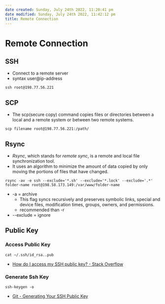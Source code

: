 ```yaml
---
date created: Sunday, July 24th 2022, 11:20:41 pm
date modified: Sunday, July 24th 2022, 11:42:12 pm
title: Remote Connection
---
```


# Remote Connection

## SSH

- Connect to a remote server
- syntax user@ip-address

```shell
ssh root@198.77.56.221
```

## SCP

- The scp(secure copy) command copies files or directories between a local and a remote system or between two remote systems.

```shell
scp filename root@198.77.56.221:/path/
```

## Rsync

- _Rsync_, which stands for _remote sync_, is a remote and local file synchronization tool.
- It uses an algorithm to minimize the amount of data copied by only moving the portions of files that have changed.

```shell
rsync -av -e ssh --exclude='*.sh' --exclude='*.lock' --exclude='.*' folder-name root@198.58.173.149:/var/www/folder-name
```

- -a = archive
	- This flag syncs recursively and preserves symbolic links, special and device files, modification times, groups, owners, and permissions.
	- recommended than -r
- --exclude = ignore

## Public Key

### Access Public Key

```shell
cat ~/.ssh/id_rsa..pub
```

-  [How do I access my SSH public key? - Stack Overflow](https://stackoverflow.com/questions/3828164/how-do-i-access-my-ssh-public-key) 

### Generate Ssh Key

```shell
ssh-keygen -o
```

- [Git - Generating Your SSH Public Key](https://git-scm.com/book/en/v2/Git-on-the-Server-Generating-Your-SSH-Public-Key)
	

